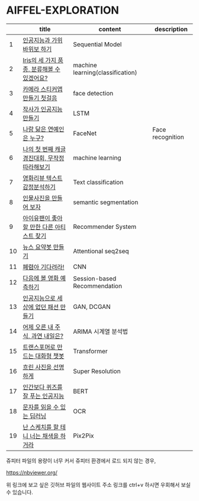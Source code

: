 # AIFFEL-EXPLORATION
||title|content|description|
|---|---|---|---|
|1|[인공지능과 가위바위보 하기](https://github.com/ghwlsdl/AIFFEL-EXPLORATION/tree/main/Exp%2001)|Sequential Model||
|2|[Iris의 세 가지 품종, 분류해볼 수 있겠어요?](https://github.com/ghwlsdl/AIFFEL-EXPLORATION/tree/main/Exp%2002)|machine learning(classification)||
|3|[카메라 스티커앱 만들기 첫걸음](https://github.com/ghwlsdl/AIFFEL-EXPLORATION/tree/main/Exp%2003)|face detection||
|4|[작사가 인공지능 만들기](https://github.com/ghwlsdl/AIFFEL-EXPLORATION/tree/main/Exp%2004)|LSTM||
|5|[나랑 닮은 연예인은 누구?](https://github.com/ghwlsdl/AIFFEL-EXPLORATION/tree/main/Exp%2005)|FaceNet|Face recognition|
|6|[나의 첫 번째 캐글 경진대회, 무작정 따라해보기](https://github.com/ghwlsdl/AIFFEL-EXPLORATION/tree/main/Exp%2006)|machine learning||
|7|[영화리뷰 텍스트 감정분석하기](https://github.com/ghwlsdl/AIFFEL-EXPLORATION/tree/main/Exp%2007)|Text classification||
|8|[인물사진을 만들어 보자](https://github.com/ghwlsdl/AIFFEL-EXPLORATION/tree/main/Exp%2008)|semantic segmentation||
|9|[아이유팬이 좋아할 만한 다른 아티스트 찾기](https://github.com/ghwlsdl/AIFFEL-EXPLORATION/tree/main/Exp%2009)|Recommender System||
|10|[뉴스 요약봇 만들기](https://github.com/ghwlsdl/AIFFEL-EXPLORATION/tree/main/Exp%2010)|Attentional seq2seq||
|11|[폐렴아 기다려라!](https://github.com/ghwlsdl/AIFFEL-EXPLORATION/tree/main/Exp%2011)|CNN||
|12|[다음에 볼 영화 예측하기](https://github.com/ghwlsdl/AIFFEL-EXPLORATION/tree/main/Exp%2012)|Session-based Recommendation||
|13|[인공지능으로 세상에 없던 패션 만들기](https://github.com/ghwlsdl/AIFFEL-EXPLORATION/tree/main/Exp%2013)|GAN, DCGAN||
|14|[어제 오른 내 주식, 과연 내일은?](https://github.com/ghwlsdl/AIFFEL-EXPLORATION/tree/main/Exp%2014)|ARIMA 시계열 분석법||
|15|[트랜스포머로 만드는 대화형 챗봇](https://github.com/ghwlsdl/AIFFEL-EXPLORATION/tree/main/Exp%2015)|Transformer||
|16|[흐린 사진을 선명하게](https://github.com/ghwlsdl/AIFFEL-EXPLORATION/tree/main/Exp%2016)|Super Resolution||
|17|[인간보다 퀴즈를 잘 푸는 인공지능](https://github.com/ghwlsdl/AIFFEL-EXPLORATION/tree/main/Exp%2017)|BERT||
|18|[문자를 읽을 수 있는 딥러닝](https://github.com/ghwlsdl/AIFFEL-EXPLORATION/tree/main/Exp%2018)|OCR||
|19|[난 스케치를 할 테니 너는 채색을 하거라](https://github.com/ghwlsdl/AIFFEL-EXPLORATION/tree/main/Exp%2019)|Pix2Pix||

쥬피터 파일의 용량이 너무 커서 쥬피터 환경에서 로드 되지 않는 경우,

https://nbviewer.org/

위 링크에 보고 싶은 깃허브 파일의 웹사이트 주소 링크를 ctrl+v 하시면 우회해서 보실 수 있습니다.
